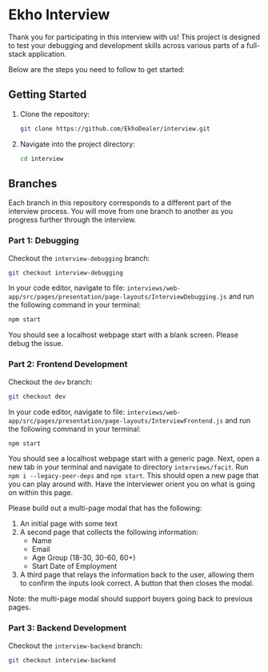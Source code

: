 # Ekho Interview

Thank you for participating in this interview with us! This project is designed to test your debugging and development skills across various parts of a full-stack application.

Below are the steps you need to follow to get started:

## Getting Started

1. Clone the repository:

    ```bash
    git clone https://github.com/EkhoDealer/interview.git
    ```

2. Navigate into the project directory:
    ```bash
    cd interview
    ```

## Branches

Each branch in this repository corresponds to a different part of the interview process. You will move from one branch to another as you progress further through the interview.

### Part 1: Debugging

Checkout the `interview-debugging` branch:

```bash
git checkout interview-debugging
```

In your code editor, navigate to file: ```interviews/web-app/src/pages/presentation/page-layouts/InterviewDebugging.js``` and run the following command in your terminal:

```bash
npm start
```

You should see a localhost webpage start with a blank screen. Please debug the issue.

### Part 2: Frontend Development

Checkout the `dev` branch:

```bash
git checkout dev
```

In your code editor, navigate to file: ```interviews/web-app/src/pages/presentation/page-layouts/InterviewFrontend.js``` and run the following command in your terminal:

```bash
npm start
```

You should see a localhost webpage start with a generic page. Next, open a new tab in your terminal and navigate to directory ```interviews/facit```. Run `npm i --legacy-peer-deps` and `npm start`. This should open a new page that you can play around with. Have the interviewer orient you on what is going on within this page.

Please build out a multi-page modal that has the following:
1. An initial page with some text
2. A second page that collects the following information:
   - Name
   - Email
   - Age Group (18-30, 30-60, 60+)
   - Start Date of Employment
3. A third page that relays the information back to the user, allowing them to confirm the inputs look correct. A button that then closes the modal.

Note: the multi-page modal should support buyers going back to previous pages.

### Part 3: Backend Development

Checkout the `interview-backend` branch:

```bash
git checkout interview-backend
```
